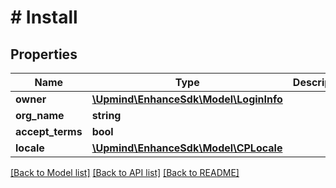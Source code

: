 # # Install

## Properties

Name | Type | Description | Notes
------------ | ------------- | ------------- | -------------
**owner** | [**\Upmind\EnhanceSdk\Model\LoginInfo**](LoginInfo.md) |  |
**org_name** | **string** |  | [optional]
**accept_terms** | **bool** |  | [optional]
**locale** | [**\Upmind\EnhanceSdk\Model\CPLocale**](CPLocale.md) |  |

[[Back to Model list]](../../README.md#models) [[Back to API list]](../../README.md#endpoints) [[Back to README]](../../README.md)
